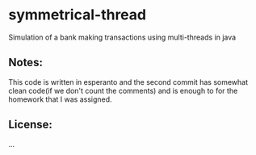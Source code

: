 # symmetrical-thread
Simulation of a bank making transactions using multi-threads in java

## Notes:
This code is written in esperanto and the second commit has somewhat clean code(if we don't count the comments) and is enough to for the homework that I was assigned.

## License:
...
